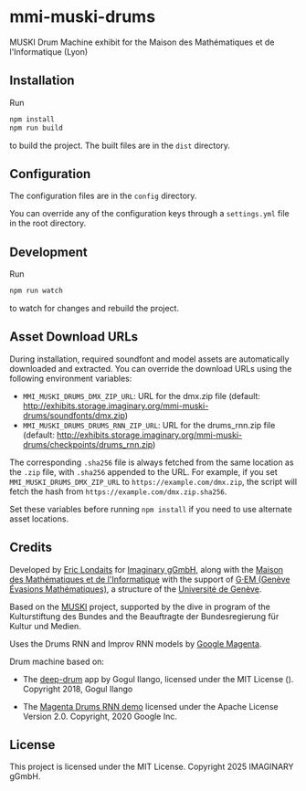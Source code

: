 # mmi-muski-drums
MUSKI Drum Machine exhibit for the Maison des Mathématiques et de l'Informatique (Lyon)

## Installation

Run

```bash
npm install
npm run build
```

to build the project. The built files are in the `dist` directory.

## Configuration

The configuration files are in the `config` directory.

You can override any of the configuration keys through a `settings.yml` file in the root directory.

## Development

Run

```bash
npm run watch
```

to watch for changes and rebuild the project.

## Asset Download URLs

During installation, required soundfont and model assets are automatically downloaded and extracted. You can override the download URLs using the following environment variables:

- `MMI_MUSKI_DRUMS_DMX_ZIP_URL`: URL for the dmx.zip file (default: http://exhibits.storage.imaginary.org/mmi-muski-drums/soundfonts/dmx.zip)
- `MMI_MUSKI_DRUMS_DRUMS_RNN_ZIP_URL`: URL for the drums_rnn.zip file (default: http://exhibits.storage.imaginary.org/mmi-muski-drums/checkpoints/drums_rnn.zip)

The corresponding `.sha256` file is always fetched from the same location as the `.zip` file, with `.sha256` appended to the URL. For example, if you set `MMI_MUSKI_DRUMS_DMX_ZIP_URL` to `https://example.com/dmx.zip`, the script will fetch the hash from `https://example.com/dmx.zip.sha256`.

Set these variables before running `npm install` if you need to use alternate asset locations.

## Credits

Developed by [Eric Londaits](mailto:eric.londaits@imaginary.org) 
for [Imaginary gGmbH](https://about.imaginary.org/), 
along with the [Maison des Mathématiques et de l'Informatique](https://mmi-lyon.fr/) 
with the support of [G·EM (Genève Évasions Mathématiques)](https://www.unige.ch/math/GEM/), 
a structure of the [Université de Genève](https://www.unige.ch/).

Based on the [MUSKI](https://www.muski.io/) project, supported by the dive in program of the 
Kulturstiftung des Bundes and the Beauftragte der Bundesregierung für Kultur und Medien.

Uses the Drums RNN and Improv RNN models by [Google Magenta](https://magenta.tensorflow.org/).

Drum machine based on:

- The [deep-drum](https://github.com/Gogul09/deep-drum) app by Gogul Ilango,  licensed under the 
  MIT License (). Copyright 2018, Gogul Ilango

- The [Magenta Drums RNN demo](https://magenta.github.io/magenta-js/music/demos/drums_rnn.html)
  licensed under the Apache License Version 2.0. Copyright, 2020 Google Inc.

## License

This project is licensed under the MIT License.
Copyright 2025 IMAGINARY gGmbH.
